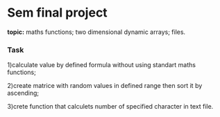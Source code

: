 # Sem final project
**topic:** maths functions; two dimensional dynamic arrays; files.

### Task
1)calculate value by defined formula without using standart maths functions;

2)create matrice with random values in defined range then sort it by ascending;

3)crete function that calculets number of specified character in text file.

